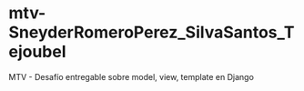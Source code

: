 # mtv-SneyderRomeroPerez_SilvaSantos_Tejoubel
MTV - Desafío entregable sobre model, view, template en Django
